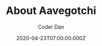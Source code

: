 ---
author: Coder Dan
date: '2020-04-23T07:00:00.000Z'
title: 'About Aavegotchi'
description: 'All about Aavegotchi'
---